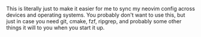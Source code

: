 This is literally just to make it easier for me to sync my neovim config across devices and operating systems.
You probably don't want to use this, but just in case you need git, cmake, fzf, ripgrep, and probably some other things it will to you when you start it up.
